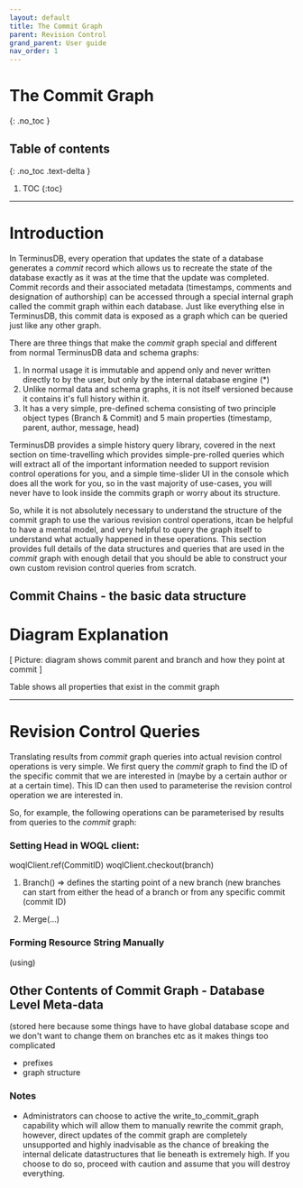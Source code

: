 ```yaml
---
layout: default
title: The Commit Graph
parent: Revision Control
grand_parent: User guide
nav_order: 1
---
```


# The Commit Graph
{: .no_toc }

## Table of contents
{: .no_toc .text-delta }

1. TOC
{:toc}

---

# Introduction
In TerminusDB, every operation that updates the state of a database generates a _commit_ record which allows us to recreate the state of the database exactly as it was at the time that the update was completed. Commit records and their associated metadata (timestamps, comments and designation of authorship) can be accessed through a special internal graph called the commit graph within each database.   Just like everything else in TerminusDB, this commit data is exposed as a graph which can be queried just like any other graph.

There are three things that make the _commit_ graph special and different from normal TerminusDB data and schema graphs: 

1. In normal usage it is immutable and append only and never written directly to by the user, but only by the internal database engine (*) 
1. Unlike normal data and schema graphs, it is not itself versioned because it contains it's full history within it.
1. It has a very simple, pre-defined schema consisting of two principle object types (Branch & Commit) and 5 main properties (timestamp, parent, author, message, head)

TerminusDB provides a simple history query library, covered in the next section on time-travelling which provides simple-pre-rolled queries which will extract all of the important information needed to support revision control operations for you, and a simple time-slider UI in the console which does all the work for you, so in the vast majority of use-cases, you will never have to look inside the commits graph or worry about its structure.  

So, while it is not absolutely necessary to understand the structure of the commit graph to use the various revision control operations, itcan be helpful to have a mental model, and very helpful to query the graph itself to understand what actually happened in these operations. This section provides full details of the data structures and queries that are used in the _commit_ graph with enough detail that you should be able to construct your own custom revision control queries from scratch. 

## Commit Chains - the basic data structure

# Diagram Explanation

[ Picture: diagram shows commit parent and branch and how they point at commit ]

Table shows all properties that exist in the commit graph

---


# Revision Control Queries

Translating results from _commit_ graph queries into actual revision control operations is very simple. 
We first query the _commit_ graph to find the ID of the specific commit that we are interested in (maybe by a certain author or at a certain time). This ID can then used to parameterise the revision control operation we are interested in. 

So, for example, the following operations can be parameterised by results from queries to the _commit_ graph:

### Setting Head in WOQL client: 

woqlClient.ref(CommitID)
woqlClient.checkout(branch)

1. Branch() => defines the starting point of a new branch (new branches can start from either the head of a branch or from any specific commit (commit ID)

2. Merge(...)

### Forming Resource String Manually

(using)

## Other Contents of Commit Graph - Database Level Meta-data

(stored here because some things have to have global database scope and we don't want to change them on branches etc as it makes things too complicated

* prefixes
* graph structure

### Notes
* Administrators can choose to active the write_to_commit_graph capability which will allow them to manually rewrite the commit graph, however, direct updates of the commit graph are completely unsupported and highly inadvisable as the chance of breaking 
the internal delicate datastructures that lie beneath is extremely high. If you choose to do so, proceed with caution and assume that you will destroy everything. 



